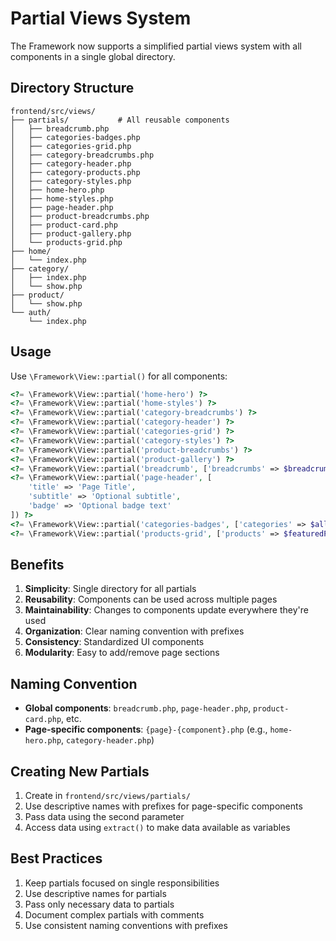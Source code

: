 # Partial Views System

The Framework now supports a simplified partial views system with all components in a single global directory.

## Directory Structure

```
frontend/src/views/
├── partials/           # All reusable components
│   ├── breadcrumb.php
│   ├── categories-badges.php
│   ├── categories-grid.php
│   ├── category-breadcrumbs.php
│   ├── category-header.php
│   ├── category-products.php
│   ├── category-styles.php
│   ├── home-hero.php
│   ├── home-styles.php
│   ├── page-header.php
│   ├── product-breadcrumbs.php
│   ├── product-card.php
│   ├── product-gallery.php
│   └── products-grid.php
├── home/
│   └── index.php
├── category/
│   ├── index.php
│   └── show.php
├── product/
│   └── show.php
└── auth/
    └── index.php
```

## Usage

Use `\Framework\View::partial()` for all components:

```php
<?= \Framework\View::partial('home-hero') ?>
<?= \Framework\View::partial('home-styles') ?>
<?= \Framework\View::partial('category-breadcrumbs') ?>
<?= \Framework\View::partial('category-header') ?>
<?= \Framework\View::partial('categories-grid') ?>
<?= \Framework\View::partial('category-styles') ?>
<?= \Framework\View::partial('product-breadcrumbs') ?>
<?= \Framework\View::partial('product-gallery') ?>
<?= \Framework\View::partial('breadcrumb', ['breadcrumbs' => $breadcrumbs]) ?>
<?= \Framework\View::partial('page-header', [
    'title' => 'Page Title',
    'subtitle' => 'Optional subtitle',
    'badge' => 'Optional badge text'
]) ?>
<?= \Framework\View::partial('categories-badges', ['categories' => $allCategories]) ?>
<?= \Framework\View::partial('products-grid', ['products' => $featuredProducts]) ?>
```

## Benefits

1. **Simplicity**: Single directory for all partials
2. **Reusability**: Components can be used across multiple pages
3. **Maintainability**: Changes to components update everywhere they're used
4. **Organization**: Clear naming convention with prefixes
5. **Consistency**: Standardized UI components
6. **Modularity**: Easy to add/remove page sections

## Naming Convention

- **Global components**: `breadcrumb.php`, `page-header.php`, `product-card.php`, etc.
- **Page-specific components**: `{page}-{component}.php` (e.g., `home-hero.php`, `category-header.php`)

## Creating New Partials

1. Create in `frontend/src/views/partials/`
2. Use descriptive names with prefixes for page-specific components
3. Pass data using the second parameter
4. Access data using `extract()` to make data available as variables

## Best Practices

1. Keep partials focused on single responsibilities
2. Use descriptive names for partials
3. Pass only necessary data to partials
4. Document complex partials with comments
5. Use consistent naming conventions with prefixes